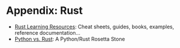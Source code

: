 # Appendix: Rust

- [Rust Learning Resources](rust-resources.md): Cheat sheets, guides, books, examples, reference documentation...
- [Python vs. Rust](python-vs-rust.md): A Python/Rust Rosetta Stone

